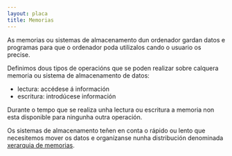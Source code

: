 ```yaml
---
layout: placa
title: Memorias
---
```



As memorias ou sistemas de almacenamento dun ordenador gardan  datos e programas para que o ordenador poda utilizalos cando o usuario os precise.

Definimos dous tipos de operacións que se poden realizar sobre calquera memoria ou sistema de almacenamento de datos:

* lectura: accédese á información
* escritura: introdúcese información

Durante o tempo que se realiza unha lectura ou escritura a memoria non esta disponible para ningunha outra operación.

Os sistemas de almacenamento teñen en conta o rápido ou lento que necesitemos mover os datos e organízanse nunha distribución denominada [xerarquia de memorias]({{site.url}}/placa/07xerarquiaMemoria).
